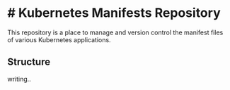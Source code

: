 # # Kubernetes Manifests Repository
This repository is a place to manage and version control the manifest files of various Kubernetes applications.

## Structure
writing..

